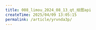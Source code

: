 ```yaml
---
title: 008_limou_2024_08_13_qt_绘图api
createTime: 2025/04/09 13:05:15
permalink: /article/yrvnda3p/
---
```

